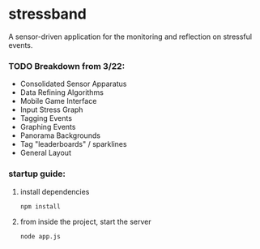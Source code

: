 stressband
==========

A sensor-driven application for the monitoring and reflection on stressful events.

### TODO Breakdown from 3/22:
- Consolidated Sensor Apparatus
- Data Refining Algorithms
- Mobile Game Interface
- Input Stress Graph
- Tagging Events
- Graphing Events
- Panorama Backgrounds
- Tag "leaderboards" / sparklines
- General Layout



### startup guide:

1. install dependencies

	```
	npm install
	```

2. from inside the project, start the server

	```
	node app.js
	```
